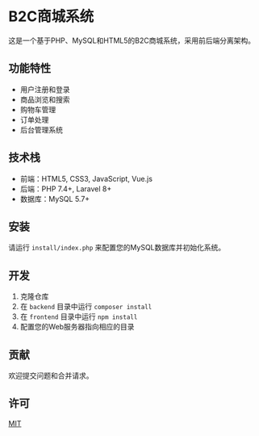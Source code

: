 # B2C商城系统

这是一个基于PHP、MySQL和HTML5的B2C商城系统，采用前后端分离架构。

## 功能特性

- 用户注册和登录
- 商品浏览和搜索
- 购物车管理
- 订单处理
- 后台管理系统

## 技术栈

- 前端：HTML5, CSS3, JavaScript, Vue.js
- 后端：PHP 7.4+, Laravel 8+
- 数据库：MySQL 5.7+

## 安装

请运行 `install/index.php` 来配置您的MySQL数据库并初始化系统。

## 开发

1. 克隆仓库
2. 在 `backend` 目录中运行 `composer install`
3. 在 `frontend` 目录中运行 `npm install`
4. 配置您的Web服务器指向相应的目录

## 贡献

欢迎提交问题和合并请求。

## 许可

[MIT](https://opensource.org/licenses/MIT)